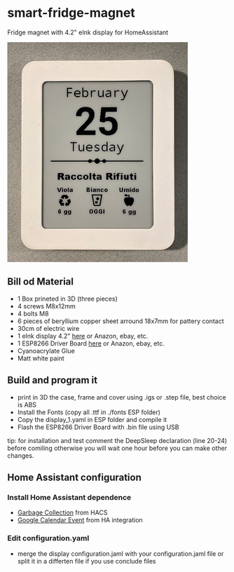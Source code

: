 # smart-fridge-magnet
Fridge magnet with 4.2" eInk display for HomeAssistant

![Image](https://raw.githubusercontent.com/MarcoFranchi/smart-fridge-magnet/master/IMG_0280%20(2).jpg)
## Bill od Material
* 1 Box prineted in 3D (three pieces)
* 4 screws M8x12mm 
* 4 bolts M8
* 6 pieces of beryllium copper sheet arround 18x7mm for pattery contact
* 30cm of electric wire
* 1 eInk display 4.2" [here](https://www.waveshare.com/e-Paper-ESP8266-Driver-Board.htm) or Anazon, ebay, etc.
* 1 ESP8266 Driver Board [here](https://www.waveshare.com/product/displays/e-paper/epaper-2/4.2inch-e-paper.htm) or Anazon, ebay, etc.
* Cyanoacrylate Glue
* Matt white paint
## Build and program it
* print in 3D the case, frame and cover using .igs or .step file, best choice is ABS
* Install the Fonts (copy all .ttf in ./fonts ESP folder) 
* Copy the display_1.yaml in ESP folder and compile it
* Flash the ESP8266 Driver Board with .bin file using USB

tip: for installation and test comment the DeepSleep declaration (line 20-24) before comiling otherwise you will wait one hour before you can make other changes.
## Home Assistant configuration
### Install Home Assistant dependence 
* [Garbage Collection](https://github.com/bruxy70/Garbage-Collection) from HACS
* [Google Calendar Event](https://www.home-assistant.io/integrations/calendar.google/) from HA integration
### Edit configuration.yaml
* merge the display configuration.jaml with your configuration.jaml file or split it in a differten file if you use conclude files

